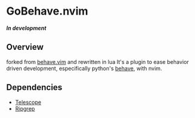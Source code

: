 # GoBehave.nvim

***In development***

## Overview
forked from [behave.vim](https://github.com/avanzzzi/behave.vim) and rewritten in lua
It's a plugin to ease behavior driven development, especifically python's [behave](https://behave.readthedocs.io), with nvim.

## Dependencies

- [Telescope](https://github.com/nvim-telescope/telescope.nvim)
- [Ripgrep](https://github.com/BurntSushi/ripgrep)



